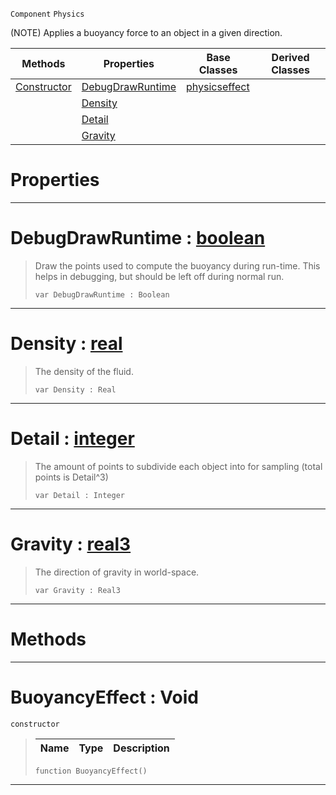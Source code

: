  `Component` `Physics`



(NOTE) Applies a buoyancy force to an object in a given direction.

|Methods|Properties|Base Classes|Derived Classes|
|---|---|---|---|
|[ Constructor](https://github.com/zeroengineteam/ZeroDocs/code_reference/class_reference/buoyancyeffect.markdown#buoyancyeffect-void)|[ DebugDrawRuntime](https://github.com/zeroengineteam/ZeroDocs/code_reference/class_reference/buoyancyeffect.markdown#debugdrawruntime-zero-en)|[physicseffect](https://github.com/zeroengineteam/ZeroDocs/code_reference/class_reference/physicseffect.markdown)| |
| |[ Density](https://github.com/zeroengineteam/ZeroDocs/code_reference/class_reference/buoyancyeffect.markdown#density-zero-engine-docu)| | |
| |[ Detail](https://github.com/zeroengineteam/ZeroDocs/code_reference/class_reference/buoyancyeffect.markdown#detail-zero-engine-docum)| | |
| |[ Gravity](https://github.com/zeroengineteam/ZeroDocs/code_reference/class_reference/buoyancyeffect.markdown#gravity-zero-engine-docu)| | |


 #  Properties


---  
 #  DebugDrawRuntime : [boolean](https://github.com/zeroengineteam/ZeroDocs/code_reference/zilch_base_types/boolean.markdown)

> Draw the points used to compute the buoyancy during run-time. This helps in debugging, but should be left off during normal run.
> ``` lang=cpp, name=Zilch
> var DebugDrawRuntime : Boolean


---  
 #  Density : [real](https://github.com/zeroengineteam/ZeroDocs/code_reference/zilch_base_types/real.markdown)

> The density of the fluid.
> ``` lang=cpp, name=Zilch
> var Density : Real


---  
 #  Detail : [integer](https://github.com/zeroengineteam/ZeroDocs/code_reference/zilch_base_types/integer.markdown)

> The amount of points to subdivide each object into for sampling (total points is Detail^3)
> ``` lang=cpp, name=Zilch
> var Detail : Integer


---  
 #  Gravity : [real3](https://github.com/zeroengineteam/ZeroDocs/code_reference/zilch_base_types/real3.markdown)

> The direction of gravity in world-space.
> ``` lang=cpp, name=Zilch
> var Gravity : Real3


---  
 #  Methods


---  
 #  BuoyancyEffect : Void

 `constructor`

> 
> |Name|Type|Description|
> |---|---|---|
> ``` lang=cpp, name=Zilch
> function BuoyancyEffect()
> ``` 


---  
 

 